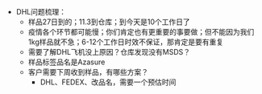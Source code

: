 - DHL问题梳理：
	- 样品27日到的；11.3到仓库；到今天是10个工作日了
	- 疫情各个环节都可能慢；你们肯定也有更重要的事要做；但不能因为我们1kg样品就不急；6-12个工作日时效不保证，那肯定是要有重复
	- 需要了解DHL飞机没上原因？仓库发现没有MSDS？
	- 样品标签品名是Azasure
	- 客户需要下周收到样品，有哪些方案？
		- DHL、FEDEX、改品名，需要一个预估时间
